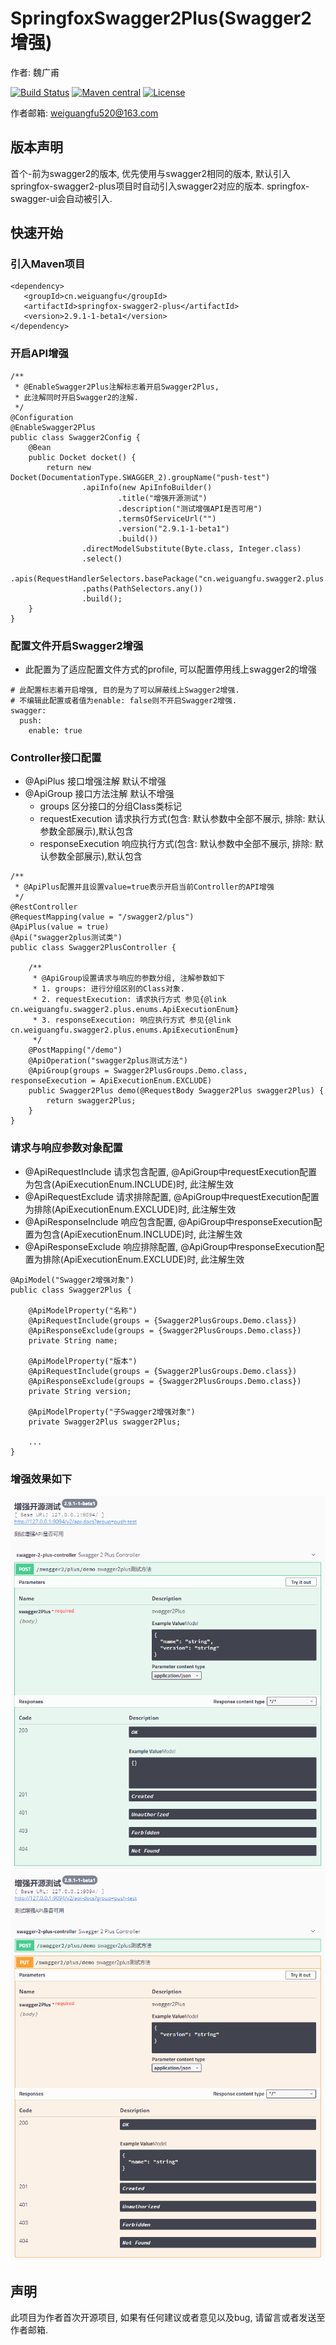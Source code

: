 # SpringfoxSwagger2Plus(Swagger2增强)

作者: 魏广甫 


[![Build Status](https://travis-ci.org/weiguangfu/springfox-swagger2-plus.svg?branch=2.9.1-1-beta1)](https://travis-ci.org/weiguangfu/springfox-swagger2-plus)
[![Maven central](https://maven-badges.herokuapp.com/maven-central/cn.weiguangfu/springfox-swagger2-plus/badge.svg)](https://search.maven.org/artifact/cn.weiguangfu/springfox-swagger2-plus/2.9.1-1-beta1/jar)
[![License](http://img.shields.io/:license-apache-brightgreen.svg)](http://www.apache.org/licenses/LICENSE-2.0.html)

作者邮箱: weiguangfu520@163.com

## 版本声明
首个-前为swagger2的版本, 优先使用与swagger2相同的版本, 默认引入springfox-swagger2-plus项目时自动引入swagger2对应的版本. springfox-swagger-ui会自动被引入.

## 快速开始
### 引入Maven项目
```
<dependency>
   <groupId>cn.weiguangfu</groupId>
   <artifactId>springfox-swagger2-plus</artifactId>
   <version>2.9.1-1-beta1</version>
</dependency>
```

### 开启API增强
```
/**
 * @EnableSwagger2Plus注解标志着开启Swagger2Plus, 
 * 此注解同时开启Swagger2的注解.
 */
@Configuration
@EnableSwagger2Plus
public class Swagger2Config {
    @Bean
    public Docket docket() {
        return new Docket(DocumentationType.SWAGGER_2).groupName("push-test")
                .apiInfo(new ApiInfoBuilder()
                        .title("增强开源测试")
                        .description("测试增强API是否可用")
                        .termsOfServiceUrl("")
                        .version("2.9.1-1-beta1")
                        .build())
                .directModelSubstitute(Byte.class, Integer.class)
                .select()
                .apis(RequestHandlerSelectors.basePackage("cn.weiguangfu.swagger2.plus.demo.controller"))
                .paths(PathSelectors.any())
                .build();
    }
}
```

### 配置文件开启Swagger2增强
* 此配置为了适应配置文件方式的profile, 可以配置停用线上swagger2的增强
```
# 此配置标志着开启增强, 目的是为了可以屏蔽线上Swagger2增强.
# 不编辑此配置或者值为enable: false则不开启Swagger2增强.
swagger:
  push:
    enable: true
```

### Controller接口配置
* @ApiPlus 接口增强注解 默认不增强
* @ApiGroup 接口方法注解 默认不增强
    * groups 区分接口的分组Class类标记
    * requestExecution 请求执行方式(包含: 默认参数中全部不展示, 排除: 默认参数全部展示),默认包含
    * responseExecution 响应执行方式(包含: 默认参数中全部不展示, 排除: 默认参数全部展示),默认包含
    
```
/**
 * @ApiPlus配置并且设置value=true表示开启当前Controller的API增强
 */
@RestController
@RequestMapping(value = "/swagger2/plus")
@ApiPlus(value = true)
@Api("swagger2plus测试类")
public class Swagger2PlusController {

    /**
     * @ApiGroup设置请求与响应的参数分组, 注解参数如下
     * 1. groups: 进行分组区别的Class对象.
     * 2. requestExecution: 请求执行方式 参见{@link cn.weiguangfu.swagger2.plus.enums.ApiExecutionEnum}
     * 3. responseExecution: 响应执行方式 参见{@link cn.weiguangfu.swagger2.plus.enums.ApiExecutionEnum}
     */
    @PostMapping("/demo")
    @ApiOperation("swagger2plus测试方法")
    @ApiGroup(groups = Swagger2PlusGroups.Demo.class, responseExecution = ApiExecutionEnum.EXCLUDE)
    public Swagger2Plus demo(@RequestBody Swagger2Plus swagger2Plus) {
        return swagger2Plus;
    }
}
```

### 请求与响应参数对象配置
* @ApiRequestInclude 请求包含配置, @ApiGroup中requestExecution配置为包含(ApiExecutionEnum.INCLUDE)时, 此注解生效
* @ApiRequestExclude 请求排除配置, @ApiGroup中requestExecution配置为排除(ApiExecutionEnum.EXCLUDE)时, 此注解生效
* @ApiResponseInclude 响应包含配置, @ApiGroup中responseExecution配置为包含(ApiExecutionEnum.INCLUDE)时, 此注解生效
* @ApiResponseExclude 响应排除配置, @ApiGroup中responseExecution配置为排除(ApiExecutionEnum.EXCLUDE)时, 此注解生效
```
@ApiModel("Swagger2增强对象")
public class Swagger2Plus {

    @ApiModelProperty("名称")
    @ApiRequestInclude(groups = {Swagger2PlusGroups.Demo.class})
    @ApiResponseExclude(groups = {Swagger2PlusGroups.Demo.class})
    private String name;

    @ApiModelProperty("版本")
    @ApiRequestInclude(groups = {Swagger2PlusGroups.Demo.class})
    @ApiResponseExclude(groups = {Swagger2PlusGroups.Demo.class})
    private String version;

    @ApiModelProperty("子Swagger2增强对象")
    private Swagger2Plus swagger2Plus;
    
    ...
}
```

### 增强效果如下
![img](image/effect/Swagger2Plus_2.9.1_1.png)
![img](image/effect/Swagger2Plus_2.9.1_2.png)


## 声明
此项目为作者首次开源项目, 如果有任何建议或者意见以及bug, 请留言或者发送至作者邮箱.
   

